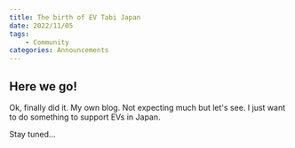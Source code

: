 ```yaml
---
title: The birth of EV Tabi Japan
date: 2022/11/05
tags:
    - Community
categories: Announcements
---
```


## Here we go!

Ok, finally did it. My own blog. Not expecting much but let's see.
I just want to do something to support EVs in Japan.

Stay tuned...
